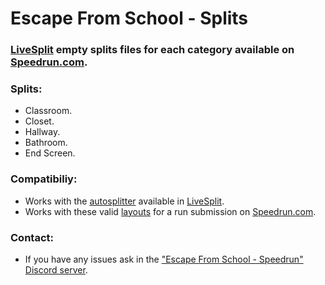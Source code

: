 # Escape From School - Splits

### **[LiveSplit](https://github.com/LiveSplit) empty splits files for each category available on [Speedrun.com](https://www.speedrun.com/escape_from_school).**

### Splits:
- Classroom.
- Closet.
- Hallway.
- Bathroom.
- End Screen.

### Compatibiliy:
- Works with the [autosplitter](https://github.com/Zeuba-Speedruns/AutoSplitters/tree/main/Escape%20From%20School) available in [LiveSplit](https://github.com/LiveSplit).
- Works with these valid [layouts](https://github.com/Zeuba-Speedruns/Layouts/tree/main/Escape%20From%20School) for a run submission on [Speedrun.com](https://www.speedrun.com/escape_from_school).

### Contact:
- If you have any issues ask in the ["Escape From School - Speedrun" Discord server](https://discord.gg/PMTxSJWYTs).
